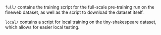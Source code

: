 `full/` contains the training script for the full-scale pre-training run on the fineweb dataset, as well as the script to download the dataset itself.

`local/` contains a script for local training on the tiny-shakespeare dataset, which allows for easier local testing.